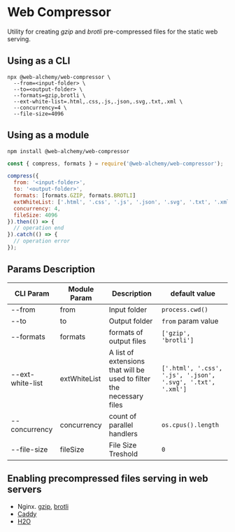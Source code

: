 # Web Compressor

Utility for creating _gzip_ and _brotli_ pre-compressed files for the static web serving.

## Using as a CLI

```
npx @web-alchemy/web-compressor \
  --from=<input-folder> \
  --to=<output-folder> \
  --formats=gzip,brotli \
  --ext-white-list=.html,.css,.js,.json,.svg,.txt,.xml \
  --concurrency=4 \
  --file-size=4096
```

## Using as a module

`npm install @web-alchemy/web-compressor`

```javascript
const { compress, formats } = require('@web-alchemy/web-compressor');

compress({
  from: '<input-folder>',
  to: '<output-folder>',
  formats: [formats.GZIP, formats.BROTLI]
  extWhiteList: ['.html', '.css', '.js', '.json', '.svg', '.txt', '.xml'],
  concurrency: 4,
  fileSize: 4096
}).then(() => {
  // operation end
}).catch(() => {
  // operation error
});
```

## Params Description

| CLI Param | Module Param | Description | default value |
| --- | --- | --- | --- |
| --from    | from | Input folder | `process.cwd()` |
| --to      | to   | Output folder | `from` param value|
| --formats | formats | formats of output files | `['gzip', 'brotli']`|
| --ext-white-list | extWhiteList | A list of extensions that will be used to filter the necessary files | `['.html', '.css', '.js', '.json', '.svg', '.txt', '.xml']` |
| --concurrency | concurrency | count of parallel handlers | `os.cpus().length` |
| --file-size | fileSize | File Size Treshold | `0` |


## Enabling precompressed files serving in web servers

- Nginx. [gzip](https://nginx.org/en/docs/http/ngx_http_gzip_static_module.html), [brotli](https://github.com/google/ngx_brotli)
- [Caddy](https://caddyserver.com/docs/caddyfile/directives/file_server)
- [H2O](https://h2o.examp1e.net/configure/file_directives.html#file.send-compressed)